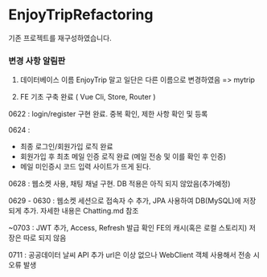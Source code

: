 # EnjoyTripRefactoring
기존 프로젝트를 재구성하였습니다.

### 변경 사항 알림판

1. 데이터베이스 이름 EnjoyTrip 말고 일단은 다른 이름으로 변경하였음 => mytrip

2. FE 기초 구축 완료 ( Vue Cli, Store, Router )

0622 :
login/register 구현 완료. 중복 확인, 제한 사항 확인 및 등록

0624 : 
- 최종 로그인/회원가입 로직 완료
- 회원가입 후 최초 메일 인증 로직 완료 (메일 전송 및 이를 확인 후 인증)
- 메일 미인증시 코드 입력 사이트가 뜨게 된다.

0628 : 
웹소켓 사용, 채팅 채널 구현. DB 적용은 아직 되지 않았음(추가예정)

0629 - 0630 :
웹소켓 세션으로 접속자 수 추가, JPA 사용하여 DB(MySQL)에 저장되게 추가.
자세한 내용은 Chatting.md 참조

~0703 : JWT 추가, Access, Refresh 발급 확인
FE의 캐시(혹은 로컬 스토리지) 저장은 따로 되지 않음

0711 : 공공데이터 날씨 API 추가
url은 이상 없으나 WebClient 객체 사용해서 전송 시 오류 발생